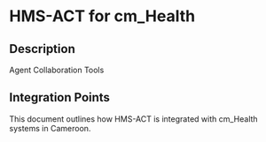 # HMS-ACT for cm_Health

## Description

Agent Collaboration Tools

## Integration Points

This document outlines how HMS-ACT is integrated with cm_Health systems in Cameroon.
